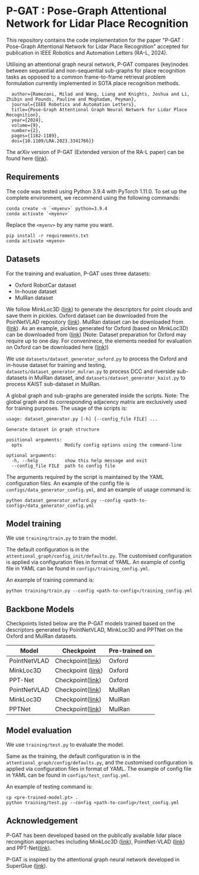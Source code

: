 # P-GAT : Pose-Graph Attentional Network for Lidar Place Recognition

This repository contains the code implementation for the paper "P-GAT : Pose-Graph Attentional Network for Lidar Place Recognition" accepted for publication in IEEE Robotics and Automation Letters (RA-L, 2024).

Utilising an attentional graph neural network, P-GAT compares (key)nodes between sequential and non-sequential sub-graphs for place recognition tasks as opposed to a common frame-to-frame retrieval problem formulation currently implemented in SOTA place recognition methods.

```@ARTICLE{ramezani2023pose,
  author={Ramezani, Milad and Wang, Liang and Knights, Joshua and Li, Zhibin and Pounds, Pauline and Moghadam, Peyman},
  journal={IEEE Robotics and Automation Letters}, 
  title={Pose-Graph Attentional Graph Neural Network for Lidar Place Recognition}, 
  year={2024},
  volume={9},
  number={2},
  pages={1182-1189},
  doi={10.1109/LRA.2023.3341766}}
  ```

The arXiv version of P-GAT (Extended version of the RA-L paper) can be found here ([link](https://arxiv.org/abs/2309.00168)).

## Requirements
The code was tested using Python 3.9.4 with PyTorch 1.11.0. To set up the complete environment, we recommend using the following commands:
```
conda create -n `<myenv>` python=3.9.4
conda activate `<myenv>`
```
Replace the `<myenv>` by any name you want.
```
pip install -r requirements.txt
conda activate <myenv>
```

## Datasets
For the training and evaluation, P-GAT uses three datasets: 
- Oxford RobotCar dataset
- In-house dataset
- MulRan dataset

We follow MinkLoc3D ([link](https://github.com/jac99/MinkLoc3D)) to generate the descriptors for point clouds and save them in pickles. Oxford dataset can be downloaded from the PoinNetVLAD repository ([link](https://github.com/mikacuy/pointnetvlad)). MulRan dataset can be downloaded from ([link](https://sites.google.com/view/mulran-pr/dataset)). As an example, pickles generated for Oxford (based on MinkLoc3D) can be downloaded from ([link](https://www.dropbox.com/home/P-GAT/oxford_pickles)) (Note: Dataset preparation for Oxford may require up to one day. For conveninece, the elements needed for evaluation on Oxford can be downloaded here ([link](https://www.dropbox.com/home/P-GAT/oxford_eval)))

We use `datasets/dataset_generator_oxford.py` to process the Oxford and in-house dataset for training and testing, `datasets/dataset_generator_mulran.py` to process DCC and riverside sub-datasets in MulRan dataset, and `datasets/dataset_generator_kaist.py` to process KAIST sub-dataset in MulRan. 

A global graph and sub-graphs are generated inside the scripts. Note: The global graph and its corresponding adjacency matrix are exclusively used for training purposes.
The usage of the scripts is:
```
usage: dataset_generator.py [-h] [--config_file FILE] ...

Generate dataset in graph structure

positional arguments:
  opts                Modify config options using the command-line

optional arguments:
  -h, --help          show this help message and exit
  --config_file FILE  path to config file
```
The arguments required by the script is maintained by the YAML configuration files. An example of the config file is `configs/data_generator_config.yml`, and an example of usage command is:
```
python dataset_generator_oxford.py --config <path-to-config>/data_generator_config.yml
```

## Model training
We use `training/train.py` to train the model. 

The default configuration is in the `attentional_graph/config_init/defaults.py`.
The customised configuration is applied via configuration files in format of YAML. 
An example of config file in YAML can be found in `configs/training_config.yml`.

An example of training command is:
```
python training/train.py --config <path-to-config>/training_config.yml
```

## Backbone Models
Checkpoints listed below are the P-GAT models trained based on the descriptors generated by PointNetVLAD, MinkLoc3D and PPTNet on the Oxford and MulRan datasets.

| Model      | Checkpoint | Pre-trained on |
| ----------- | ----------- | ----------- |
| PointNetVLAD      | Checkpoint([link](https://www.dropbox.com/home/P-GAT/models?preview=pgat_pointnetvlad_oxford.pt))       | Oxford |
| MinkLoc3D   | Checkpoint ([link](https://www.dropbox.com/home/P-GAT/models?preview=pgat_minkloc3d_oxford.pt))       | Oxford |
| PPT-Net   | Checkpoint([link](https://www.dropbox.com/home/P-GAT/models?preview=pgat_pptnet_oxford.pt))        | Oxford |
| PointNetVLAD   | Checkpoint([link](https://www.dropbox.com/home/P-GAT/models?preview=pgat_pointnetvlad_mulran.pt))        | MulRan |
| MinkLoc3D   | Checkpoint([link](https://www.dropbox.com/home/P-GAT/models?preview=pgat_minkloc3d_mulran.pt))        | MulRan |
| PPTNet   | Checkpoint([link](https://www.dropbox.com/home/P-GAT/models?preview=pgat_pptnet_mulran.pt))        | MulRan |


## Model evaluation
We use `training/test.py` to evaluate the model.

Same as the training, the default configuration is in the `attentional_graph/config/defaults.py`,
and the customised configuration is applied via configuration files in format of YAML. 
The example of config file in YAML can be found in `configs/test_config.yml`.

An example of testing command is:
```
cp <pre-trained-model.pt> .
python training/test.py --config <path-to-config>/test_config.yml
```
## Acknowledgement
P-GAT has been developed based on the publically available lidar place recongition approaches including MinkLoc3D ([link](https://github.com/jac99/MinkLoc3D)), PointNet-VLAD ([link](https://github.com/mikacuy/pointnetvlad)) and PPT-Net([link](https://github.com/fpthink/PPT-Net)).

P-GAT is inspired by the attentional graph neural network developed in SuperGlue ([link](https://github.com/magicleap/SuperGluePretrainedNetwork)).